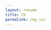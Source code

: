 ```yaml
---
layout: resume
title: CV
permalink: /my_cv/
---
```


<!-- # Curriculum Vitae (CV)

<h2 class="cv-list-title">Education</h2>

* From 2014 to 2018

Bachelor of Information Technology, Hanoi University of Science and Technology, Vietnam

* Currently

Pursuing Master of Information Technology in Queensland University of Technology

<h2 class="cv-list-title">Experience</h2>

<h3 class="cv-list-sub-title">Vocational</h3>

```Full time```

* June, 2018 - January, 2019

Worked as a Junior Game Engineer in Punch Entertainment
    + Project: <a href="https://apps.qoo-app.com/en/app/1837">Three Kingdoms </a> 
    + Maintaineing server-side code and developing various features in the game
    + Worked closely with game designers to delivery new contents
    + Technology stack: HTML, CSS, Javascript, Perl

```Internship```

* March, 2019 - January, 2020

Web Developer in BRIKS Ltd Pty, Brisbane, Australia
    + Project: <a href="http://app.relearnapp.com/">Relearn</a>
    + Creating website layout/user interface by using standard ReactJS practices
    + Intergrating data from NodeJS and AWS back-end services.
    + Technology Stack: ReactJS, NodeJS

```Part time```

* present

Working as content manager for UseYourPower, Brisbane


<h3 class="cv-list-sub-title">Volunteer</h3>

* November, 2019

Volunteered in **SIGGRAPH Asia 2019**, Brisbane
    + Guests enquires support
    + Badgets checking
    + Event preparation support

<h3 class="cv-list-sub-title">Event</h3>

* September, 2019

Participated in Code Network Winter Hackathon, Brisbane
    + Project: <a href="https://github.com/kodah2510/flashy_app">Flashy</a>
    + Ideated and design an application which can randomly notify students about lecture notes in their free time
    + Sketching a medium fidelity and building MVP
    + Technology Stack: ReactJS, ExpressJS

* Octorber, 2019

Participated in Queensland VR Hackathon, Brisbane
    + Built a small VR game demo under the theme of "Sustainable"
    + Technology used: C#, Unity

<h2 class="cv-list-title">Programming Skills</h2>

-Technology
React, Laravel, Wordpress,

-Language
HTML, CSS, Javascript, PHP, C++

<h2 class="cv-list-title">University Projects</h2>

**Library Management System**
    - LMS app includes simple authentication, database basic CRUD operation
    - Technology Stack: .NET Windows From, Microsoft SQL Server

**Wireless Sensor Network (WSN) coverage problem**
    - Research on applying Evolutionary techniques to solve WSN coverage problem
    - Profiling and organize result in Python
    - Visualize algorithm in Javascript

**Multiobject optimization problem**
    - Research on Multi-Factorial Optimization algorithm in TSP
    
<h2 class="cv-list-title">Personal Projects</h2>

**OpenGL Rendering Engine**
    - Project: <a href="gitlab.com/dangkhoa1996/wizwar">WizWar</a>
    - Basic shape rendering using OpenGL API
    - Static Model Loading
    - Novice Animation System based on Vertex Blending techniques
    - Physic system: Physx SDK
    - Technology Stack: C++, OpenGL, PhysX SDK, Assimp

**Alpha Hotel Website**
    - Project: <a href="github.com/kodah2510/AlphaHotel">Alpha Hotel</a>
    - A hotel room booking app
    - Frontend built in Bootstrap, JQuery,
    - Use Laravel Framework for backend implementaion
    - Online payment using Stripe API
     -->





